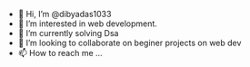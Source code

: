 - 👋 Hi, I’m @dibyadas1033
- 👀 I’m interested in web development.
- 🌱 I’m currently solving Dsa
- 💞️ I’m looking to collaborate on beginer projects on web dev
- 📫 How to reach me ...

<!---
dibyadas1033/dibyadas1033 is a ✨ special ✨ repository because its `README.md` (this file) appears on your GitHub profile.
You can click the Preview link to take a look at your changes.
--->
